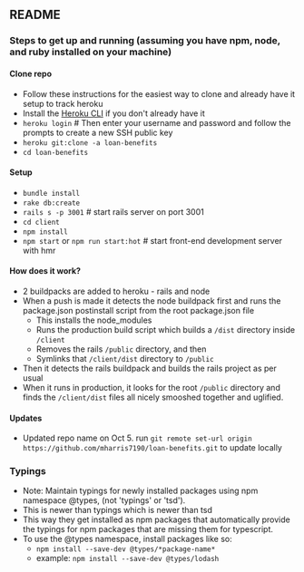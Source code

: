 ## README

### Steps to get up and running (assuming you have npm, node, and ruby installed on your machine)

#### Clone repo
- Follow these instructions for the easiest way to clone and already have it setup to track heroku
- Install the [Heroku CLI](https://devcenter.heroku.com/articles/heroku-command-line) if you don't already have it
- `heroku login` # Then enter your username and password and follow the prompts to create a new SSH public key
- `heroku git:clone -a loan-benefits`
- `cd loan-benefits`


#### Setup
- `bundle install`
- `rake db:create`
- `rails s -p 3001` # start rails server on port 3001
- `cd client`
- `npm install`
- `npm start` or `npm run start:hot` # start front-end development server with hmr

#### How does it work?
- 2 buildpacks are added to heroku - rails and node
- When a push is made it detects the node buildpack first and runs the package.json postinstall script from the root package.json file
    - This installs the node_modules
    - Runs the production build script which builds a `/dist` directory inside `/client`
    - Removes the rails `/public` directory, and then
    - Symlinks that `/client/dist` directory to `/public`
- Then it detects the rails buildpack and builds the rails project as per usual
- When it runs in production, it looks for the root `/public` directory and finds the `/client/dist` files all nicely smooshed together and uglified.


#### Updates
- Updated repo name on Oct 5. run `git remote set-url origin https://github.com/mharris7190/loan-benefits.git` to update locally

### Typings
- Note: Maintain typings for newly installed packages using npm namespace @types, (not 'typings' or 'tsd').
- This is newer than typings which is newer than tsd
- This way they get installed as npm packages that automatically provide the typings for npm packages that are missing them for typescript.
- To use the @types namespace, install packages like so:
	- `npm install --save-dev @types/*package-name*`
	- example: `npm install --save-dev @types/lodash` 
